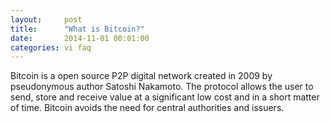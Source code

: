 ```yaml
---
layout:     post
title:      "What is Bitcoin?"
date:       2014-11-01 00:01:00
categories: vi faq
---
```


Bitcoin is a open source P2P digital network created in 2009 by pseudonymous author Satoshi Nakamoto. The protocol allows the user to send, store and receive value at a significant low cost and in a short matter of time. Bitcoin avoids the need for central authorities and issuers.


